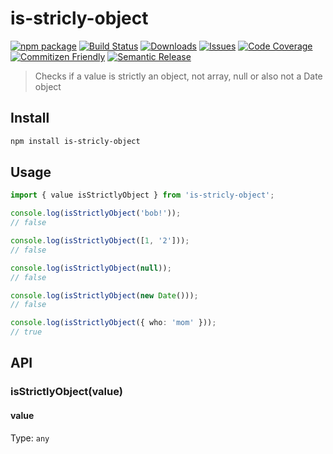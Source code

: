 # is-stricly-object

[![npm package][npm-img]][npm-url]
[![Build Status][build-img]][build-url]
[![Downloads][downloads-img]][downloads-url]
[![Issues][issues-img]][issues-url]
[![Code Coverage][codecov-img]][codecov-url]
[![Commitizen Friendly][commitizen-img]][commitizen-url]
[![Semantic Release][semantic-release-img]][semantic-release-url]

> Checks if a value is strictly an object, not array, null or also not a Date object

## Install

```bash
npm install is-stricly-object
```

## Usage

```ts
import { value isStrictlyObject } from 'is-stricly-object';

console.log(isStrictlyObject('bob!'));
// false

console.log(isStrictlyObject([1, '2']));
// false

console.log(isStrictlyObject(null));
// false

console.log(isStrictlyObject(new Date()));
// false

console.log(isStrictlyObject({ who: 'mom' }));
// true
```

## API

### isStrictlyObject(value)

#### value

Type: `any`

[build-img]: https://github.com/emekaorji/is-stricly-object/actions/workflows/release.yml/badge.svg
[build-url]: https://github.com/emekaorji/is-stricly-object/actions/workflows/release.yml
[downloads-img]: https://img.shields.io/npm/dt/is-stricly-object
[downloads-url]: https://www.npmtrends.com/is-stricly-object
[npm-img]: https://img.shields.io/npm/v/is-stricly-object
[npm-url]: https://www.npmjs.com/package/is-stricly-object
[issues-img]: https://img.shields.io/github/issues/emekaorji/is-stricly-object
[issues-url]: https://github.com/emekaorji/is-stricly-object/issues
[codecov-img]: https://codecov.io/gh/emekaorji/is-stricly-object/branch/main/graph/badge.svg
[codecov-url]: https://codecov.io/gh/emekaorji/is-stricly-object
[semantic-release-img]: https://img.shields.io/badge/%20%20%F0%9F%93%A6%F0%9F%9A%80-semantic--release-e10079.svg
[semantic-release-url]: https://github.com/semantic-release/semantic-release
[commitizen-img]: https://img.shields.io/badge/commitizen-friendly-brightgreen.svg
[commitizen-url]: http://commitizen.github.io/cz-cli/
[bundlephobia-img]: https://flat.badgen.net/bundlephobia/minzip/is-stricly-object
[bundlephobia-url]: https://bundlephobia.com/package/is-stricly-object
